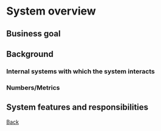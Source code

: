 # System overview

## Business goal

## Background

### Internal systems with which the system interacts

### Numbers/Metrics

## System features and responsibilities


[Back](README.md)